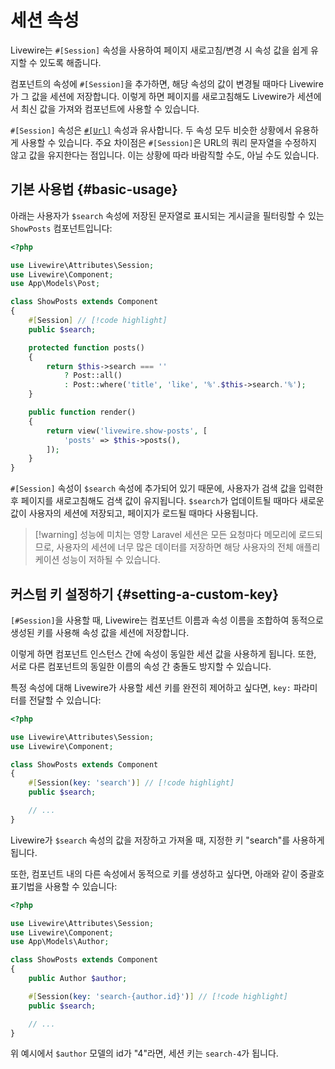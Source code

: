 # 세션 속성
Livewire는 `#[Session]` 속성을 사용하여 페이지 새로고침/변경 시 속성 값을 쉽게 유지할 수 있도록 해줍니다.

컴포넌트의 속성에 `#[Session]`을 추가하면, 해당 속성의 값이 변경될 때마다 Livewire가 그 값을 세션에 저장합니다. 이렇게 하면 페이지를 새로고침해도 Livewire가 세션에서 최신 값을 가져와 컴포넌트에 사용할 수 있습니다.

`#[Session]` 속성은 [`#[Url]`](/livewire/3.x/url) 속성과 유사합니다. 두 속성 모두 비슷한 상황에서 유용하게 사용할 수 있습니다. 주요 차이점은 `#[Session]`은 URL의 쿼리 문자열을 수정하지 않고 값을 유지한다는 점입니다. 이는 상황에 따라 바람직할 수도, 아닐 수도 있습니다.

## 기본 사용법 {#basic-usage}

아래는 사용자가 `$search` 속성에 저장된 문자열로 표시되는 게시글을 필터링할 수 있는 `ShowPosts` 컴포넌트입니다:

```php
<?php

use Livewire\Attributes\Session;
use Livewire\Component;
use App\Models\Post;

class ShowPosts extends Component
{
    #[Session] // [!code highlight]
    public $search;

    protected function posts()
    {
        return $this->search === ''
            ? Post::all()
            : Post::where('title', 'like', '%'.$this->search.'%');
    }

    public function render()
    {
        return view('livewire.show-posts', [
            'posts' => $this->posts(),
        ]);
    }
}
```

`#[Session]` 속성이 `$search` 속성에 추가되어 있기 때문에, 사용자가 검색 값을 입력한 후 페이지를 새로고침해도 검색 값이 유지됩니다. `$search`가 업데이트될 때마다 새로운 값이 사용자의 세션에 저장되고, 페이지가 로드될 때마다 사용됩니다.

> [!warning] 성능에 미치는 영향
> Laravel 세션은 모든 요청마다 메모리에 로드되므로, 사용자의 세션에 너무 많은 데이터를 저장하면 해당 사용자의 전체 애플리케이션 성능이 저하될 수 있습니다.

## 커스텀 키 설정하기 {#setting-a-custom-key}

`[#Session]`을 사용할 때, Livewire는 컴포넌트 이름과 속성 이름을 조합하여 동적으로 생성된 키를 사용해 속성 값을 세션에 저장합니다.

이렇게 하면 컴포넌트 인스턴스 간에 속성이 동일한 세션 값을 사용하게 됩니다. 또한, 서로 다른 컴포넌트의 동일한 이름의 속성 간 충돌도 방지할 수 있습니다.

특정 속성에 대해 Livewire가 사용할 세션 키를 완전히 제어하고 싶다면, `key:` 파라미터를 전달할 수 있습니다:

```php
<?php

use Livewire\Attributes\Session;
use Livewire\Component;

class ShowPosts extends Component
{
    #[Session(key: 'search')] // [!code highlight]
    public $search;

    // ...
}
```

Livewire가 `$search` 속성의 값을 저장하고 가져올 때, 지정한 키 "search"를 사용하게 됩니다.

또한, 컴포넌트 내의 다른 속성에서 동적으로 키를 생성하고 싶다면, 아래와 같이 중괄호 표기법을 사용할 수 있습니다:

```php
<?php

use Livewire\Attributes\Session;
use Livewire\Component;
use App\Models\Author;

class ShowPosts extends Component
{
    public Author $author;

    #[Session(key: 'search-{author.id}')] // [!code highlight]
    public $search;

    // ...
}
```

위 예시에서 `$author` 모델의 id가 "4"라면, 세션 키는 `search-4`가 됩니다.
